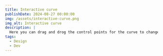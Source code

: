 ```yaml
---
title: Interactive curve
publishDate: 2024-08-27 00:00:00
img: /assets/interactive-curve.png
img_alt: Interactive curve
description: |
  Here you can drag and drog the control points for the curve to change its shape. If you click outside the curve, you'll add more control points. If you want to reset the curve, just refresh the page.
tags:
  - Design
  - Dev
---
```

<main>
    <canvas id="interactive-curve"></canvas>
</main>
<script src="/assets/scripts/2a.sketch-interactive-curve.js"></script>